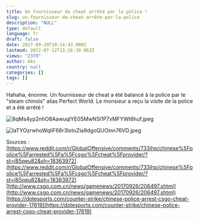 ```yaml
---
title: Un fournisseur de cheat arrêté par la police !
slug: un-fournisseur-de-cheat-arrête-par-la-police
description: "NULL"
type: default
language: fr
draft: false
date: 2017-09-29T10:14:43.000Z
lastmod: 2022-07-12T13:16:39.063Z
views: "2379"
author: Aks
country: null
categories: []
tags: []
---
```

Hahaha, énorme. Un fournisseur de cheat a été balancé à la police par le "steam chinois" alias Perfect World. Le monsieur a reçu la visite de la police et a été arrêté !

  
![8qMs4yp2nhO8AawuqlYE05MwN5I1P7xMFYWt6huf.jpeg](/images/articles/59ce1c26434da/images/8qMs4yp2nhO8AawuqlYE05MwN5I1P7xMFYWt6huf.jpeg)

![laTYOzrwhoWqliF68r3IstoZla9dgoQUOinn76VD.jpeg](/images/articles/59ce1c26434da/images/laTYOzrwhoWqliF68r3IstoZla9dgoQUOinn76VD.jpeg)

  
Sources :  
[https://www.reddit.com/r/GlobalOffensive/comments/733ihp/chinese%5Fpolice%5Farrested%5Fa%5Fcsgo%5Fcheat%5Fprovider/?st=j85qeu82&sh=18363972](https://www.reddit.com/r/GlobalOffensive/comments/733ihp/chinese%5Fpolice%5Farrested%5Fa%5Fcsgo%5Fcheat%5Fprovider/?st=j85qeu82&sh=18363972)  
[http://www.csgo.com.cn/news/gamenews/20170926/206497.shtml](http://www.csgo.com.cn/news/gamenews/20170926/206497.shtml)  
[https://dotesports.com/counter-strike/chinese-police-arrest-csgo-cheat-provider-17619](https://dotesports.com/counter-strike/chinese-police-arrest-csgo-cheat-provider-17619)
